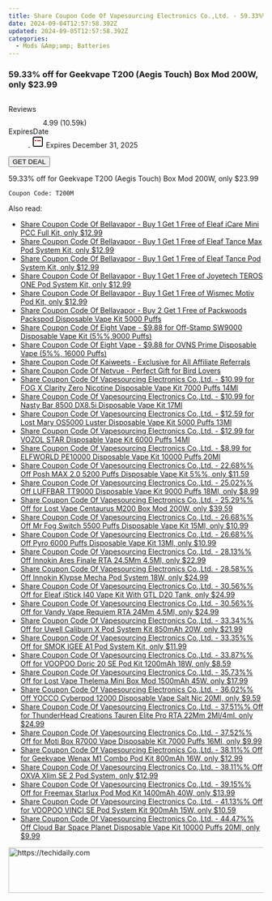 ```yaml
---
title: Share Coupon Code Of Vapesourcing Electronics Co.,Ltd. - 59.33%% Off for Geekvape T200 (Aegis Touch) Box Mod 200W, only $23.99
date: 2024-09-04T12:57:58.392Z
updated: 2024-09-05T12:57:58.392Z
categories:
  - Mods &Amp;amp; Batteries
---
```



<main class="px-4 py-6 sm:p-6 md:px-8 md:py-10">
  <div class="mx-auto grid max-w-4xl grid-cols-1">
    <div class="relative col-start-1 row-start-1 flex flex-col-reverse rounded-lg bg-gradient-to-t from-black/75 via-black/0 p-3 sm:row-start-2 sm:bg-none sm:p-0 lg:row-start-1">
      <h3 class="mt-1 text-lg font-semibold text-white sm:text-slate-900 md:text-2xl dark:sm:text-white">59.33% off for Geekvape T200 (Aegis Touch) Box Mod 200W, only $23.99</h3>
    </div>
        <div class="col-start-1 col-end-3 row-start-1 grid gap-4 sm:mb-6 sm:grid-cols-4 lg:col-start-2 lg:row-span-6 lg:row-end-6 lg:mb-0 lg:gap-6">
      <img src="https://static.shareasale.com/image/90958/deal/GeekvapeT200AegisTouchBoxMod200W.png" alt="" class="h-60 w-full rounded-lg object-cover sm:col-span-2 sm:h-52 lg:col-span-full" loading="lazy" />
    </div>
        <dl class="row-start-2 mt-4 flex items-center text-xs font-medium sm:row-start-3 sm:mt-1 md:mt-2.5 lg:row-start-2">
      <dt class="sr-only">Reviews</dt>
      <dd class="flex items-center text-indigo-600 dark:text-indigo-400">
        <svg width="24" height="24" fill="none" aria-hidden="true" class="mr-1 stroke-current dark:stroke-indigo-500">
          <path d="m12 5 2 5h5l-4 4 2.103 5L12 16l-5.103 3L9 14l-4-4h5l2-5Z" stroke-width="2" stroke-linecap="round" stroke-linejoin="round" />
        </svg>
        <span>4.99 <span class="font-normal text-slate-400">(10.59k)</span></span>
      </dd>
      <dt class="sr-only">ExpiresDate</dt>
      <dd class="flex items-center">
        <svg width="2" height="2" aria-hidden="true" fill="currentColor" class="mx-3 text-slate-300">
          <circle cx="1" cy="1" r="1" />
        </svg>
        <svg width="24" height="24" viewBox="0 0 24 24" fill="none" stroke="currentColor" stroke-width="2">
          <rect x="3" y="3" width="18" height="18" rx="2" fill="#fff" />
          <path d="M6 10L18 10" stroke="red" stroke-width="2" fill="none" />
          <path d="M10 6L10 18" stroke="#fff" stroke-width="2" fill="none" />
        </svg>
        Expires December 31, 2025      </dd>
    </dl>
    <div class="col-start-1 row-start-3 mt-4 self-center sm:col-start-2 sm:row-span-2 sm:row-start-2 sm:mt-0 lg:col-start-1 lg:row-start-3 lg:row-end-4 lg:mt-6">
      <button type="button" onClick="javascript:window.open(decodeURIComponent('https%3A%2F%2Fwww.shareasale.com%2Fu.cfm%3Fd%3D931572%26m%3D90958%26u%3D4338022'), '_blank');void(0);" class="rounded-lg bg-red-600 px-3 py-2 text-sm font-medium leading-6 text-white">
       GET DEAL
      </button>
    </div>
    <p class="col-start-1 mt-4 text-sm leading-6 sm:col-span-2 lg:col-span-1 lg:row-start-4 lg:mt-6 dark:text-slate-400">59.33% off for Geekvape T200 (Aegis Touch) Box Mod 200W, only $23.99 
</p>
    <p class="mt-4">
      <code class="bg-purple-900 p-4 text-sm font-bold text-white" onClick="javascript:window.open(decodeURIComponent('https%3A%2F%2Fwww.shareasale.com%2Fu.cfm%3Fd%3D931572%26m%3D90958%26u%3D4338022'), '_blank');void(0);">Coupon Code: <span class="bg-green-500 p-2 rounded tracking-widest">T200M</span></code>
    </p>
  </div>
</main>
<span class="atpl-alsoreadstyle">Also read:</span>
<div><ul>
<li><a href="https://coupons.techidaily.com/coupon-1089523-share-122475-sale/"><u>Share Coupon Code Of Bellavapor - Buy 1 Get 1 Free of Eleaf iCare Mini PCC Full Kit, only $12.99</u></a></li>
<li><a href="https://coupons.techidaily.com/coupon-1093762-share-122475-sale/"><u>Share Coupon Code Of Bellavapor - Buy 1 Get 1 Free of Eleaf Tance Max Pod System Kit, only $12.99</u></a></li>
<li><a href="https://coupons.techidaily.com/coupon-1093761-share-122475-sale/"><u>Share Coupon Code Of Bellavapor - Buy 1 Get 1 Free of Eleaf Tance Pod System Kit, only $12.99</u></a></li>
<li><a href="https://coupons.techidaily.com/coupon-1089774-share-122475-sale/"><u>Share Coupon Code Of Bellavapor - Buy 1 Get 1 Free of Joyetech TEROS ONE Pod System Kit, only $12.99</u></a></li>
<li><a href="https://coupons.techidaily.com/coupon-1089546-share-122475-sale/"><u>Share Coupon Code Of Bellavapor - Buy 1 Get 1 Free of Wismec Motiv Pod Kit, only $12.99</u></a></li>
<li><a href="https://coupons.techidaily.com/coupon-1092989-share-122475-sale/"><u>Share Coupon Code Of Bellavapor - Buy 2 Get 1 Free of Packwoods Packspod Disposable Vape Kit 5000 Puffs</u></a></li>
<li><a href="https://coupons.techidaily.com/coupon-1092831-share-59344-sale/"><u>Share Coupon Code Of Eight Vape - $9.88 for Off-Stamp SW9000 Disposable Vape Kit (5%%,9000 Puffs)</u></a></li>
<li><a href="https://coupons.techidaily.com/coupon-1093779-share-59344-sale/"><u>Share Coupon Code Of Eight Vape - $9.88 for OVNS Prime Disposable Vape (5%%, 16000 Puffs)</u></a></li>
<li><a href="https://coupons.techidaily.com/coupon-1092765-share-116593-sale/"><u>Share Coupon Code Of Kaiweets - Exclusive for All Affiliate Referrals</u></a></li>
<li><a href="https://coupons.techidaily.com/coupon-1092567-share-96416-sale/"><u>Share Coupon Code Of Netvue - Perfect Gift for Bird Lovers</u></a></li>
<li><a href="https://coupons.techidaily.com/coupon-1092625-share-90958-sale/"><u>Share Coupon Code Of Vapesourcing Electronics Co.,Ltd. - $10.99 for FOG X Clarity Zero Nicotine Disposable Vape Kit 7000 Puffs 14Ml</u></a></li>
<li><a href="https://coupons.techidaily.com/coupon-1066697-share-90958-sale/"><u>Share Coupon Code Of Vapesourcing Electronics Co.,Ltd. - $10.99 for Nasty Bar 8500 DX8.5i Disposable Vape Kit 17Ml</u></a></li>
<li><a href="https://coupons.techidaily.com/coupon-1027762-share-90958-sale/"><u>Share Coupon Code Of Vapesourcing Electronics Co.,Ltd. - $12.59 for Lost Mary OS5000 Luster Disposable Vape Kit 5000 Puffs 13Ml</u></a></li>
<li><a href="https://coupons.techidaily.com/coupon-1064120-share-90958-sale/"><u>Share Coupon Code Of Vapesourcing Electronics Co.,Ltd. - $12.99 for VOZOL STAR Disposable Vape Kit 6000 Puffs 14Ml</u></a></li>
<li><a href="https://coupons.techidaily.com/coupon-1049654-share-90958-sale/"><u>Share Coupon Code Of Vapesourcing Electronics Co.,Ltd. - $8.99 for ELFWORLD PE10000 Disposable Vape Kit 10000 Puffs 20Ml</u></a></li>
<li><a href="https://coupons.techidaily.com/coupon-1001823-share-90958-sale/"><u>Share Coupon Code Of Vapesourcing Electronics Co.,Ltd. - 22.68%% Off Posh MAX 2.0 5200 Puffs Disposable Vape Kit 5%%, only $11.59</u></a></li>
<li><a href="https://coupons.techidaily.com/coupon-1080876-share-90958-sale/"><u>Share Coupon Code Of Vapesourcing Electronics Co.,Ltd. - 25.02%% Off LUFFBAR TT9000 Disposable Vape Kit 9000 Puffs 18Ml, only $8.99</u></a></li>
<li><a href="https://coupons.techidaily.com/coupon-967926-share-90958-sale/"><u>Share Coupon Code Of Vapesourcing Electronics Co.,Ltd. - 25.29%% Off for Lost Vape Centaurus M200 Box Mod 200W, only $39.59</u></a></li>
<li><a href="https://coupons.techidaily.com/coupon-1000280-share-90958-sale/"><u>Share Coupon Code Of Vapesourcing Electronics Co.,Ltd. - 26.68%% Off Mr Fog Switch 5500 Puffs Disposable Vape Kit 15Ml, only $10.99</u></a></li>
<li><a href="https://coupons.techidaily.com/coupon-1046540-share-90958-sale/"><u>Share Coupon Code Of Vapesourcing Electronics Co.,Ltd. - 26.68%% Off Pyro 6000 Puffs Disposable Vape Kit 13Ml, only $10.99</u></a></li>
<li><a href="https://coupons.techidaily.com/coupon-1093539-share-90958-sale/"><u>Share Coupon Code Of Vapesourcing Electronics Co.,Ltd. - 28.13%% Off Innokin Ares Finale RTA 24.5Mm 4.5Ml, only $22.99</u></a></li>
<li><a href="https://coupons.techidaily.com/coupon-1070495-share-90958-sale/"><u>Share Coupon Code Of Vapesourcing Electronics Co.,Ltd. - 28.58%% Off Innokin Klypse Mecha Pod System 18W, only $24.99</u></a></li>
<li><a href="https://coupons.techidaily.com/coupon-971128-share-90958-sale/"><u>Share Coupon Code Of Vapesourcing Electronics Co.,Ltd. - 30.56%% Off for Eleaf iStick I40 Vape Kit With GTL D20 Tank, only $24.99</u></a></li>
<li><a href="https://coupons.techidaily.com/coupon-983052-share-90958-sale/"><u>Share Coupon Code Of Vapesourcing Electronics Co.,Ltd. - 30.56%% Off for Vandy Vape Requiem RTA 24Mm 4.5Ml, only $24.99</u></a></li>
<li><a href="https://coupons.techidaily.com/coupon-941980-share-90958-sale/"><u>Share Coupon Code Of Vapesourcing Electronics Co.,Ltd. - 33.34%% Off for Uwell Caliburn X Pod System Kit 850mAh 20W, only $21.99</u></a></li>
<li><a href="https://coupons.techidaily.com/coupon-936625-share-90958-sale/"><u>Share Coupon Code Of Vapesourcing Electronics Co.,Ltd. - 33.35%% Off for SMOK IGEE A1 Pod System Kit, only $11.99</u></a></li>
<li><a href="https://coupons.techidaily.com/coupon-1024760-share-90958-sale/"><u>Share Coupon Code Of Vapesourcing Electronics Co.,Ltd. - 33.87%% Off for VOOPOO Doric 20 SE Pod Kit 1200mAh 18W, only $8.59</u></a></li>
<li><a href="https://coupons.techidaily.com/coupon-978835-share-90958-sale/"><u>Share Coupon Code Of Vapesourcing Electronics Co.,Ltd. - 35.73%% Off for Lost Vape Thelema Mini Box Mod 1500mAh 45W, only $17.99</u></a></li>
<li><a href="https://coupons.techidaily.com/coupon-1078000-share-90958-sale/"><u>Share Coupon Code Of Vapesourcing Electronics Co.,Ltd. - 36.02%% Off YOCCO Cyberpod 12000 Disposable Vape Salt Nic 20Ml, only $9.59</u></a></li>
<li><a href="https://coupons.techidaily.com/coupon-1021173-share-90958-sale/"><u>Share Coupon Code Of Vapesourcing Electronics Co.,Ltd. - 37.51%% Off for ThunderHead Creations Tauren Elite Pro RTA 22Mm 2Ml/4ml, only $24.99</u></a></li>
<li><a href="https://coupons.techidaily.com/coupon-1046288-share-90958-sale/"><u>Share Coupon Code Of Vapesourcing Electronics Co.,Ltd. - 37.52%% Off for Moti Box R7000 Vape Disposable Kit 7000 Puffs 16Ml, only $9.99</u></a></li>
<li><a href="https://coupons.techidaily.com/coupon-1036906-share-90958-sale/"><u>Share Coupon Code Of Vapesourcing Electronics Co.,Ltd. - 38.11%% Off for Geekvape Wenax M1 Combo Pod Kit 800mAh 16W, only $12.99</u></a></li>
<li><a href="https://coupons.techidaily.com/coupon-1074302-share-90958-sale/"><u>Share Coupon Code Of Vapesourcing Electronics Co.,Ltd. - 38.11%% Off OXVA Xlim SE 2 Pod System, only $12.99</u></a></li>
<li><a href="https://coupons.techidaily.com/coupon-979348-share-90958-sale/"><u>Share Coupon Code Of Vapesourcing Electronics Co.,Ltd. - 39.15%% Off for Freemax Starlux Pod Mod Kit 1400mAh 40W, only $13.99</u></a></li>
<li><a href="https://coupons.techidaily.com/coupon-945529-share-90958-sale/"><u>Share Coupon Code Of Vapesourcing Electronics Co.,Ltd. - 41.13%% Off for VOOPOO VINCI SE Pod System Kit 900mAh 15W, only $10.59</u></a></li>
<li><a href="https://coupons.techidaily.com/coupon-1062741-share-90958-sale/"><u>Share Coupon Code Of Vapesourcing Electronics Co.,Ltd. - 44.47%% Off Cloud Bar Space Planet Disposable Vape Kit 10000 Puffs 20Ml, only $9.99</u></a></li>
</ul></div>

<ins class="adsbygoogle"
      style="display:block"
      data-ad-client="ca-pub-7571918770474297"
      data-ad-slot="8358498916"
      data-ad-format="auto"
      data-full-width-responsive="true"></ins>
<!-- affiliate ads begin -->
<a href="https://aligracehair.sjv.io/c/5597632/1975841/19272" target="_top" id="1975841">
  <img src="//a.impactradius-go.com/display-ad/19272-1975841" border="0" alt="https://techidaily.com" width="728" height="90"/>
</a>
<img height="0" width="0" src="https://aligracehair.sjv.io/i/5597632/1975841/19272" style="position:absolute;visibility:hidden;" border="0" />
<!-- affiliate ads end -->